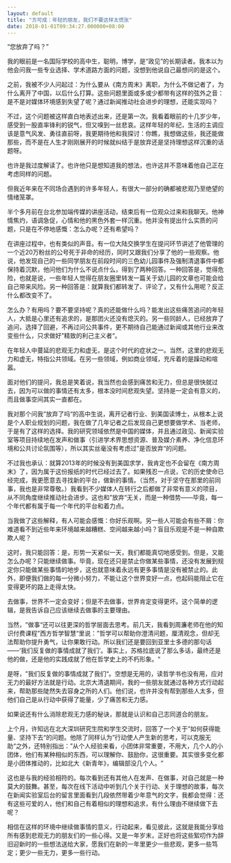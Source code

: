 ```yaml
---
layout: default
title: "方可成：年轻的朋友，我们不要这样太慌张"
date: 2018-01-01T09:34:27.000000+08:00
---
```


‌‌“您放弃了吗？‌‌”

我的眼前是一名国际学校的高中生，聪明，博学，是‌‌“政见‌‌”的长期读者。我本以为他会问我一些专业选择、学术道路方面的问题，没想到他说自己最想问的是这个。

之前，我被不少人问起过：为什么要从《南方周末》离职，为什么不做记者了，为什么离开了中国，以后什么打算。这些问题里面或多或少都带有这样的弦外之音：是不是对媒体环境感到失望了呢？通过新闻推动社会进步的理想，还能实现吗？

不过，这个问题被这样直白地表述出来，还是第一次。我看着眼前的十几岁少年，感受到一股直率锋利的锐气，但又嗅到一丝悲哀。这样年轻的年纪，生活的主调应该是意气风发、勇往直前呀，我更期待他和我探讨：你瞧，我想做这些，我还能做那些，而不是在人生才刚刚展开的时候就纠结于是放弃还是坚持理想这样沉重的话题呀。

也许是我过度解读了。也许他只是想知道我的想法，也许这并不意味着他自己正在考虑同样的问题。

但我近年来在不同场合遇到的许多年轻人，有很大一部分的确都被悲观乃至绝望的情绪笼罩。

半个多月前在台北参加端传媒的讲座活动，结束后有一位观众过来和我聊天。他神情焦灼，语调急促，心情和他的黑色外套一样沉重。他并没有提出什么实质的问题，只是在不停地感慨：怎么办呢？还有希望吗？

在讲座过程中，也有类似的声音。有一位大陆交换学生在提问环节讲述了他管理的一个近20万粉丝的公号死于非命的经历，同时又跟我们分享了他的一些观察。他说，他发现自己的一些同学朋友在前段时间的三色幼儿园事件及强制清退事件中都保持着沉默，他问他们为什么不说点什么，得到了两种回答。一种回答是，觉得危险，也就是说，一些年轻人觉得在朋友圈里转发一篇关于幼儿园的文章也可能会给自己带来风险。另一种回答是：就算我们都转发了、评论了，又有什么用呢？反正什么都改变不了。

怎么办？有用吗？要不要坚持呢？真的还能做什么吗？能发出这些痛苦追问的年轻人，大抵是心里还有追求的，是那团火还没有熄灭的。另一些同龄人，已经放弃了追问，选择了回避，不再过问公共事件，更不期待自己能通过新闻或其他行业来改变些什么，只求做好‌”精致的利己主义者‌‌“。

在年轻人中蔓延的悲观无力和虚无，是这个时代的症状之一。当然，这里的悲观无力和虚无，特指公共领域。在另一些领域，例如商业领域，充斥着的是躁动和喧嚣。

面对他们的提问，我总是笑着说，我当然也会感到痛苦和无力，但总是很快就过去，因为可以做的事情还有太多，根本没时间悲观失望。坚持是一定会有意义的，而且做事空间其实一直都在。

我对那个问我‌‌”放弃了吗‌‌“的高中生说，离开记者行业、到美国读博士，从根本上说是个人职业规划的问题，我在做了几年记者之后发现自己更想要做学术、当老师，于是有了这样的选择。我的研究领域依然是中国的媒体，并且通过政见、新闻实验室等项目持续地在发声和做事（引进学术界思想资源、普及媒介素养、净化信息环境和公共讨论氛围等），所以其实丝毫没有考虑过‌‌”是否放弃‌‌“的问题。

不过我也承认：就算2013年的时候没有到美国求学，我肯定也不会留在《南方周末》了，因为属于这份报纸的时代已经过去了。如果残忍一点说，它的历史使命已经完成，我更愿意去寻找新的平台，做新的事情。（当然，对于坚守在那里的前同事，我也是非常尊敬。）我看到不少媒体人在转行之后都做了非常有意义的项目，从不同角度继续推动社会进步。这也和‌‌”放弃‌‌“无关，而是一种借势——毕竟，每一个年代都有属于每一个年代的平台和着力点。

当我做了这些解释，有人可能会感慨：你好乐观啊。另一些人可能会有些不屑：你难道看不到近些年来环境越来越糟糕、空间越来越小吗？盲目乐观是不是一种自欺欺人呢？

这时，我只能回答：是，形势一天紧似一天，我们都能真切地感受到。但是，又能怎么办呢？只能继续做事。毕竟，现在还只是禁止你做某些事情，还没有发展到规定你只能做某些事情的地步，这也就意味着永远有更多事情是没有被禁止的。此外，即便我们做的每一分微小努力，不能让这个世界变好一点，也起码能阻止它在变得更坏的路上走得太快。

去做事，世界不一定会变好；但是不去做事，世界肯定变得更坏。这个简单的逻辑，是我告诉自己应该继续去做事的主要理由。

当然，‌‌”做事‌‌“还可以往更深的哲学层面去思考。前几天，我看到周濂老师在他的知识付费课程‌‌”西方哲学智慧‌‌“里说：‌‌”哲学可以帮助你澄清问题，厘清观念，但却无法帮助你提升勇气，让你果敢行动。所以我们还是要回到亚里士多德的那句话——‌‌‘我们反复做的事情成就了我们’。事实上，苏格拉底说了那么多话，最终还是他的做，还是他的实践成就了他在哲学史上的不朽形象。‌‌“

是呀，‌‌”我们反复做的事情成就了我们‌‌“。空想是无用的，读哲学书也没有用，应对无力的最好方法就是行动。北京大清退期间，我的一些朋友就通过各种方式行动起来，帮助那些陡然失去容身之所的人们。他们说，也许并没有帮到那些人太多，但他们自己是从行动中获得了能量，少了痛苦和无力感。

如果说还有什么消除悲观无力感的秘诀，那就是认识和自己志同道合的朋友。

上个月，许知远在北大深圳研究生院和学生交流时，回答了一个关于‌‌”如何获得能量、坚持下去‌‌“的问题。他除了同样认为‌‌”行动使人产生新的思考，可以克服无助‌‌“之外，还特别指出：‌‌”从个人经验来看，小团体非常重要，不用大，几个人的小团体，他们有某种相似的东西，可以理解你、鼓励你，这很重要。其实很多变化都是小团体推动的，比如北大《新青年》，编辑部没几个人。‌”

这也是与我的经验相符的。每次看到还有其他人在发声、在做事，对自己就是一种莫大的鼓舞。甚至，每次在线下活动中听到几个关于行动、关于理想的故事，每次在新闻实验室后台的留言里面看到几段依然带着少年意气的文字，我都会觉得：还有这些可爱的人，他们和自己有着相似的理想和追求，有什么理由不继续做下去呢？

相信在这样的环境中继续做事情的意义，行动起来，看见彼此，这就是我能分享给所有感到悲观无力的朋友们的一些心得。又是一年岁末，正好也将这些絮叨作为辞旧迎新时的一些想法送给大家，愿我们在新的一年里更少一些悲观，更多一些笃定；更少一些无力，更多一些行动。

